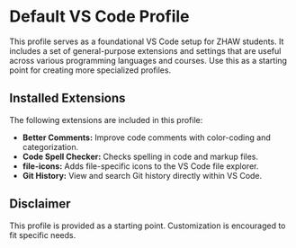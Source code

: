 # Default VS Code Profile

This profile serves as a foundational VS Code setup for ZHAW students. It includes a set of general-purpose extensions and settings that are useful across various programming languages and courses. Use this as a starting point for creating more specialized profiles.

## Installed Extensions

The following extensions are included in this profile:

* **Better Comments:** Improve code comments with color-coding and categorization.
* **Code Spell Checker:** Checks spelling in code and markup files.
* **file-icons:** Adds file-specific icons to the VS Code file explorer.
* **Git History:** View and search Git history directly within VS Code.

## Disclaimer

This profile is provided as a starting point. Customization is encouraged to fit specific needs.